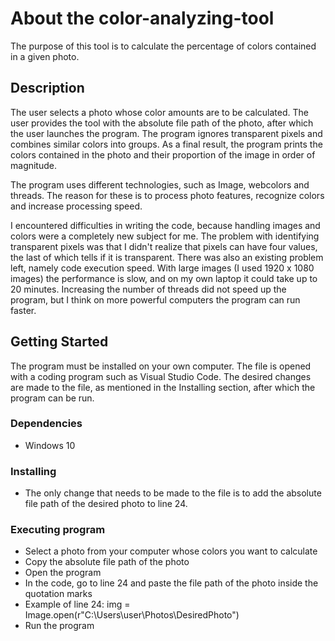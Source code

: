 # About the color-analyzing-tool
The purpose of this tool is to calculate the percentage of colors contained in a given photo.
## Description
The user selects a photo whose color amounts are to be calculated. The user provides the tool with the absolute file path of the photo, after which the user launches the program. The program ignores transparent pixels and combines similar colors into groups. As a final result, the program prints the colors contained in the photo and their proportion of the image in order of magnitude.

The program uses different technologies, such as Image, webcolors and threads. The reason for these is to process photo features, recognize colors and increase processing speed.

I encountered difficulties in writing the code, because handling images and colors were a completely new subject for me. The problem with identifying transparent pixels was that I didn't realize that pixels can have four values, the last of which tells if it is transparent. There was also an existing problem left, namely code execution speed. With large images (I used 1920 x 1080 images) the performance is slow, and on my own laptop it could take up to 20 minutes. Increasing the number of threads did not speed up the program, but I think on more powerful computers the program can run faster.

## Getting Started
The program must be installed on your own computer. The file is opened with a coding program such as Visual Studio Code. The desired changes are made to the file, as mentioned in the Installing section, after which the program can be run.

### Dependencies

* Windows 10

### Installing

* The only change that needs to be made to the file is to add the absolute file path of the desired photo to line 24.

### Executing program

* Select a photo from your computer whose colors you want to calculate
* Copy the absolute file path of the photo
* Open the program
* In the code, go to line 24 and paste the file path of the photo inside the quotation marks
* Example of line 24: img = Image.open(r"C:\Users\user\Photos\DesiredPhoto")
* Run the program
